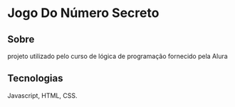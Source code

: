<h1>Jogo Do Número Secreto</h1>
<h2>Sobre</h2>
<p>projeto utilizado pelo curso de lógica de programação fornecido pela Alura</p>
<h2>Tecnologias</h2>
<p>Javascript, HTML, CSS.</p>
